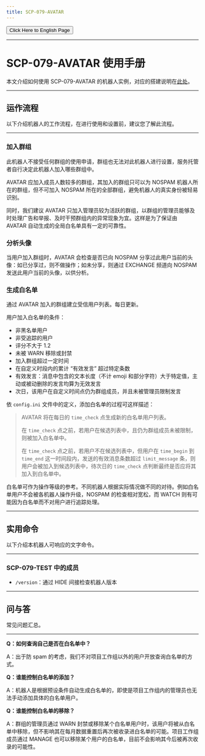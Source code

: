 ```yaml
---
title: SCP-079-AVATAR
---
```


<link rel="stylesheet" href="/css/chinese.css">
<button onmouseover="PlaySound('totop1')" onmouseout="StopSound('totop1')" onclick="window.location.href = '/avatar-manual/';" class="en">Click Here to English Page</button>

---

# SCP-079-AVATAR 使用手册

本文介绍如何使用 SCP-079-AVATAR 的机器人实例，对应的搭建说明在[此处](/avatar-zh/)。

---

## 运作流程

以下介绍机器人的工作流程，在进行使用和设置前，建议您了解此流程。

---

### 加入群组

此机器人不接受任何群组的使用申请，群组也无法对此机器人进行设置，服务托管者自行决定此机器人加入哪些群组中。

AVATAR 应加入成员人数较多的群组，其加入的群组只可以为 NOSPAM 机器人所在的群组，但不可加入 NOSPAM 所在的全部群组，避免机器人的真实身份被轻易识别。

同时，我们建议 AVATAR 只加入管理员较为活跃的群组，以群组的管理员能够及时处理广告和举报、及时干预群组内的异常现象为宜。这样是为了保证由 AVATAR 自动生成的全局白名单具有一定的可靠性。

### 分析头像

当用户加入群组时，AVATAR 会检查是否已向 NOSPAM 分享过此用户当前的头像：如已分享过，则不做操作；如未分享，则通过 EXCHANGE 频道向 NOSPAM 发送此用户当前的头像，以供分析。

### 生成白名单

通过 AVATAR 加入的群组建立受信用户列表。每日更新。

用户加入白名单的条件：

- 非黑名单用户
- 非受追踪的用户
- 评分不大于 1.2
- 未被 WARN 移除或封禁
- 加入群组超过一定时间
- 在自定义时段内的累计 “有效发言” 超过特定条数
- 有效发言：消息中包含的文本长度（不计 emoji 和部分字符）大于特定值，主动或被动删除的发言均算为无效发言
- 次日，该用户在自定义时间点仍为群组成员，并且未被管理员限制发言

依 `config.ini` 文件中的定义，添加白名单的过程可这样描述：

> AVATAR 将在每日的 `time_check` 点生成新的白名单用户列表。
>
> 在 `time_check` 点之前，若用户在候选列表中，且仍为群组成员未被限制，则被加入白名单中。
>
> 在 `time_check` 点之前，若用户不在候选列表中，但用户在 `time_begin` 到 `time_end` 这一时间段内，发送的有效消息条数超过 `limit_message` 条，则用户会被加入到候选列表中，待次日的 `time_check` 点判断最终是否应将其加入到白名单中。

白名单可作为操作等级的参考。不同机器人根据实际情况做不同的对待。例如白名单用户不会被各机器人操作升级，NOSPAM 的检查相对宽松，而 WATCH 则有可能因为白名单而不对用户进行追踪处理。

---

## 实用命令

以下介绍本机器人可响应的文字命令。

---

### SCP-079-TEST 中的成员

- `/version`：通过 HIDE 间接检查机器人版本

---

## 问与答

常见问题汇总。

---

**Q：如何查询自己是否在白名单中？**

A：出于防 spam 的考虑，我们不对项目工作组以外的用户开放查询白名单的方式。

**Q：谁能控制白名单的添加？**

A：机器人是根据预设条件自动生成白名单的，即使是项目工作组内的管理员也无法手动添加具体的白名单用户。

**Q：谁能控制白名单的移除？**

A：群组的管理员通过 WARN 封禁或移除某个白名单用户时，该用户将被从白名单中移除，但不影响其在每月数据重置后再次被收录进白名单的可能。项目工作组成员通过 MANAGE 也可以移除某个用户的白名单，目前不会影响其今后被再次收录的可能性。

